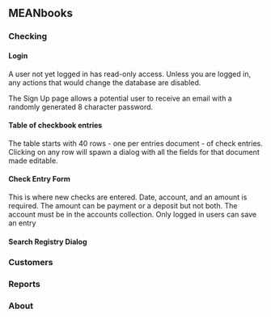 ## MEANbooks

### Checking

#### Login

A user not yet logged in has read-only access. Unless you are logged in, any actions that would change the database are disabled.

The Sign Up page allows a potential user to receive an email with a randomly generated 8 character password.

#### Table of checkbook entries

The table starts with 40 rows - one per entries document - of check entries. Clicking on any row will spawn a dialog with all the fields for that document made editable.

#### Check Entry Form

This is where new checks are entered. Date, account, and an amount is required. The amount can be payment or a deposit but not both. The account must be in the accounts collection. Only logged in users can save an entry

#### Search Registry Dialog

### Customers

### Reports

### About